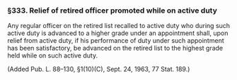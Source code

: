 ### §333. Relief of retired officer promoted while on active duty ###

Any regular officer on the retired list recalled to active duty who during such active duty is advanced to a higher grade under an appointment shall, upon relief from active duty, if his performance of duty under such appointment has been satisfactory, be advanced on the retired list to the highest grade held while on such active duty.

(Added Pub. L. 88–130, §1(10)(C), Sept. 24, 1963, 77 Stat. 189.)